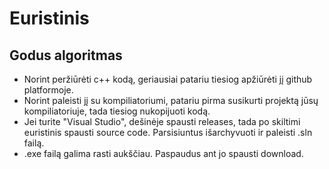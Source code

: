 # Euristinis
## Godus algoritmas
* Norint peržiūrėti c++ kodą, geriausiai patariu tiesiog apžiūrėti jį github platformoje.
* Norint paleisti jį su kompiliatoriumi, patariu pirma susikurti projektą jūsų kompiliatoriuje, tada tiesiog nukopijuoti kodą.
* Jei turite "Visual Studio", dešinėje spausti releases, tada po skiltimi euristinis spausti source code. Parsisiuntus išarchyvuoti ir paleisti .sln failą.
* .exe failą galima rasti aukščiau. Paspaudus ant jo spausti download.

